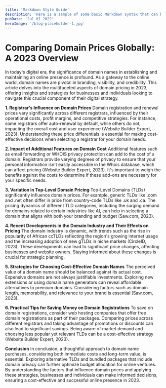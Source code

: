```yaml
---
title: 'Markdown Style Guide'
description: 'Here is a sample of some basic Markdown syntax that can be used when writing Markdown content in Astro.'
pubDate: 'Jul 01 2022'
heroImage: '/blog-placeholder-1.jpg'
---
```


# Comparing Domain Prices Globally: A 2023 Overview

In today's digital era, the significance of domain names in establishing and maintaining an online presence is profound. As a gateway to the online world, domain names are pivotal in branding, visibility, and credibility. This article delves into the multifaceted aspects of domain pricing in 2023, offering insights and strategies for businesses and individuals looking to navigate this crucial component of their digital strategy.

**1. Registrar's Influence on Domain Prices**
Domain registration and renewal prices vary significantly across different registrars, influenced by their operational costs, profit margins, and competitive strategies. For instance, some registrars offer auto-renewal by default, while others do not, impacting the overall cost and user experience (Website Builder Expert, 2023). Understanding these price differentials is essential for making cost-effective decisions when selecting a registrar for your domain needs.

**2. Impact of Additional Features on Domain Cost**
Additional features such as email forwarding or WHOIS privacy protection can add to the cost of a domain. Registrars provide varying degrees of privacy to ensure that your personal information isn't easily accessible in the Whois database, which can affect pricing (Website Builder Expert, 2023). It's important to weigh the benefits against the costs to determine if these add-ons are necessary for your specific needs.

**3. Variation in Top-Level Domain Pricing**
Top-Level Domains (TLDs) significantly influence domain prices. For example, generic TLDs like .com and .net often differ in price from country-code TLDs like .uk and .ca. The pricing dynamics of different TLD categories, including the surging demand for domains related to certain industries like AI, can help in selecting a domain that aligns with both your branding and budget (Saw.com, 2023).

**4. Recent Developments in the Domain Industry and Their Effects on Pricing**
The domain industry is dynamic, with trends such as the rise in popularity of African ccTLDs reflecting the region's growing internet usage and the increasing adoption of new gTLDs in niche markets (CircleID, 2023). These developments can lead to significant price changes, affecting businesses and website owners. Staying informed about these changes is crucial for strategic planning.

**5. Strategies for Choosing Cost-Effective Domain Names**
The perceived value of a domain name should be balanced against its actual cost. Expensive domains are not always justifiable investments. Exploring new extensions or using domain name generators can reveal affordable alternatives to premium domains. Considering factors such as domain length, memorability, and relevance to your brand is essential (Saw.com, 2023).

**6. Practical Tips for Saving Money on Domain Registrations**
To save on domain registrations, consider web hosting companies that offer free domain registrations as part of their packages. Comparing prices across different registrars and taking advantage of promotions or discounts can also lead to significant savings. Being aware of market demand and choosing less popular yet relevant TLDs can be a cost-effective strategy (Website Builder Expert, 2023).

**Conclusion**
In conclusion, a thoughtful approach to domain name purchases, considering both immediate costs and long-term value, is essential. Exploring alternative TLDs and bundled packages that include domain privacy can further optimize budget allocation for online ventures. By understanding the factors that influence domain prices and applying these strategies, businesses and individuals can make informed decisions, ensuring a cost-effective and successful online presence in 2023.

